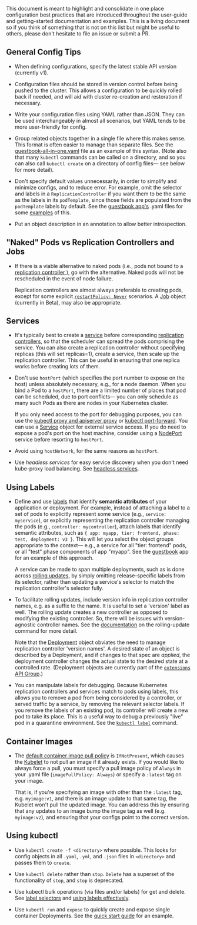 ---
---

This document is meant to highlight and consolidate in one place configuration best practices that are introduced throughout the user-guide and getting-started documentation and examples. This is a living document so if you think of something that is not on this list but might be useful to others, please don't hesitate to file an issue or submit a PR.

## General Config Tips

- When defining configurations, specify the latest stable API version (currently v1).

- Configuration files should be stored in version control before being pushed to the cluster. This allows a configuration to be quickly rolled back if needed, and will aid with cluster re-creation and restoration if necessary.

- Write your configuration files using YAML rather than JSON. They can be used interchangeably in almost all scenarios, but YAML tends to be more user-friendly for config.

- Group related objects together in a single file where this makes sense. This format is often easier to manage than separate files. See the [guestbook-all-in-one.yaml](https://github.com/kubernetes/kubernetes/tree/{{page.githubbranch}}/examples/guestbook/all-in-one/guestbook-all-in-one.yaml) file as an example of this syntax.
(Note also that many `kubectl` commands can be called on a directory, and so you can also call
`kubectl create` on a directory of config files— see below for more detail).

- Don't specify default values unnecessarily, in order to simplify and minimize configs, and to
  reduce error. For example, omit the selector and labels in a `ReplicationController` if you want
  them to be the same as the labels in its `podTemplate`, since those fields are populated from the
  `podTemplate` labels by default. See the [guestbook app's](https://github.com/kubernetes/kubernetes/tree/{{page.githubbranch}}/examples/guestbook/) .yaml files for some [examples](https://github.com/kubernetes/kubernetes/tree/{{page.githubbranch}}/examples/guestbook/frontend-controller.yaml) of this.

- Put an object description in an annotation to allow better introspection.


## "Naked" Pods vs Replication Controllers and Jobs

- If there is a viable alternative to naked pods (i.e., pods not bound to a [replication controller
  ](/docs/user-guide/replication-controller)), go with the alternative. Naked pods will not be rescheduled in the
  event of node failure.

  Replication controllers are almost always preferable to creating pods, except for some explicit
  [`restartPolicy: Never`](/docs/user-guide/pod-states/#restartpolicy) scenarios.  A
  [Job](/docs/user-guide/jobs/) object (currently in Beta), may also be appropriate.


## Services

- It's typically best to create a [service](/docs/user-guide/services/) before corresponding [replication
  controllers](/docs/user-guide/replication-controller/), so that the scheduler can spread the pods comprising the
  service. You can also create a replication controller without specifying replicas (this will set
  replicas=1), create a service, then scale up the replication controller. This can be useful in
  ensuring that one replica works before creating lots of them.

- Don't use `hostPort` (which specifies the port number to expose on the host) unless absolutely
  necessary, e.g., for a node daemon. When you bind a Pod to a `hostPort`, there are a limited
  number of places that pod can be scheduled, due to port conflicts— you can only schedule as many
  such Pods as there are nodes in your Kubernetes cluster.

  If you only need access to the port for debugging purposes, you can use the [kubectl proxy and apiserver proxy](/docs/user-guide/connecting-to-applications-proxy/) or [kubectl port-forward](/docs/user-guide/connecting-to-applications-port-forward/).
  You can use a [Service](/docs/user-guide/services/) object for external service access.
  If you do need to expose a pod's port on the host machine, consider using a [NodePort](/docs/user-guide/services/#type-nodeport) service before resorting to `hostPort`.

- Avoid using `hostNetwork`, for the same reasons as `hostPort`.

- Use _headless services_ for easy service discovery when you don't need kube-proxy load balancing.
  See [headless services](/docs/user-guide/services/#headless-services).

## Using Labels

- Define and use [labels](/docs/user-guide/labels/) that identify __semantic attributes__ of your application or
  deployment. For example, instead of attaching a label to a set of pods to explicitly represent
  some service (e.g.,   `service: myservice`), or explicitly representing the replication
  controller managing the pods  (e.g., `controller: mycontroller`), attach labels that identify
  semantic attributes, such as `{ app: myapp, tier: frontend, phase: test, deployment: v3 }`. This
  will let you select the object groups appropriate to the context— e.g., a service for all "tier:
  frontend" pods, or all "test" phase components of app "myapp". See the
  [guestbook](https://github.com/kubernetes/kubernetes/tree/{{page.githubbranch}}/examples/guestbook/) app for an example of this approach.

  A service can be made to span multiple deployments, such as is done across [rolling updates](/docs/user-guide/kubectl/kubectl_rolling-update/), by simply omitting release-specific labels from its selector, rather than updating a service's selector to match the replication controller's selector fully.

- To facilitate rolling updates, include version info in replication controller names, e.g. as a
  suffix to the name. It is useful to set a 'version' label as well. The rolling update creates a
  new controller as opposed to modifying the existing controller. So, there will be issues with
  version-agnostic controller names. See the [documentation](/docs/user-guide/kubectl/kubectl_rolling-update/) on
  the rolling-update command for more detail.

  Note that the [Deployment](/docs/user-guide/deployments/) object obviates the need to manage replication
  controller 'version names'. A desired state of an object is described by a Deployment, and if
  changes to that spec are _applied_, the deployment controller changes the actual state to the
  desired state at a controlled rate. (Deployment objects are currently part of the [`extensions`
  API Group](/docs/api/#api-groups).)

- You can manipulate labels for debugging. Because Kubernetes replication controllers and services
  match to pods using labels, this allows you to remove a pod from being considered by a
  controller, or served traffic by a service, by removing the relevant selector labels. If you
  remove the labels of an existing pod, its controller will create a new pod to take its place.
  This is a useful way to debug a previously "live" pod in a quarantine environment. See the
  [`kubectl label`](/docs/user-guide/kubectl/kubectl_label/) command.

## Container Images

- The [default container image pull policy](/docs/user-guide/images/) is `IfNotPresent`, which causes the
  [Kubelet](/docs/admin/kubelet/) to not pull an image if it already exists. If you would like to
  always force a pull, you must specify a pull image policy of `Always` in your .yaml file
  (`imagePullPolicy: Always`) or specify a `:latest` tag on your image.

  That is, if you're specifying an image with other than the `:latest` tag, e.g. `myimage:v1`, and
  there is an image update to that same tag, the Kubelet won't pull the updated image. You can
  address this by ensuring that any updates to an image bump the image tag as well (e.g.
  `myimage:v2`), and ensuring that your configs point to the correct version.

## Using kubectl

- Use `kubectl create -f <directory>` where possible. This looks for config objects in all `.yaml`, `.yml`, and `.json` files in `<directory>` and passes them to `create`.

- Use `kubectl delete` rather than `stop`. `Delete` has a superset of the functionality of `stop`, and `stop` is deprecated.

- Use kubectl bulk operations (via files and/or labels) for get and delete. See [label selectors](/docs/user-guide/labels/#label-selectors) and [using labels effectively](/docs/user-guide/managing-deployments/#using-labels-effectively).

- Use `kubectl run` and `expose` to quickly create and expose single container Deployments. See the [quick start guide](/docs/user-guide/quick-start/) for an example.


